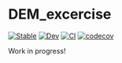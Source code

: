 # DEM_excercise

[![Stable](https://img.shields.io/badge/docs-stable-blue.svg)](https://Queue_sys.github.io/DEM_excercise.jl/stable/)
[![Dev](https://img.shields.io/badge/docs-dev-blue.svg)](https://Queue_sys.github.io/DEM_excercise.jl/dev/)
[![CI](https://github.com/Quesys-tech/DEM_excercise/actions/workflows/CI.yml/badge.svg)](https://github.com/Quesys-tech/DEM_excercise/actions/workflows/CI.yml)
[![codecov](https://codecov.io/gh/Quesys-tech/DEM_excercise/graph/badge.svg?token=QQJEZKGXU8)](https://codecov.io/gh/Quesys-tech/DEM_excercise)

Work in progress!